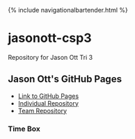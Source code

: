{% include navigationalbartender.html %}

# jasonott-csp3
Repository for Jason Ott Tri 3

## Jason Ott's GitHub Pages

- [Link to GitHub Pages](https://jasono12.github.io/jasonott-csp3/)
- [Individual Repository](https://github.com/JasonO12/jasonott-csp3)
- [Team Repository](https://github.com/LindaLiu1202/just_code)

### Time Box
